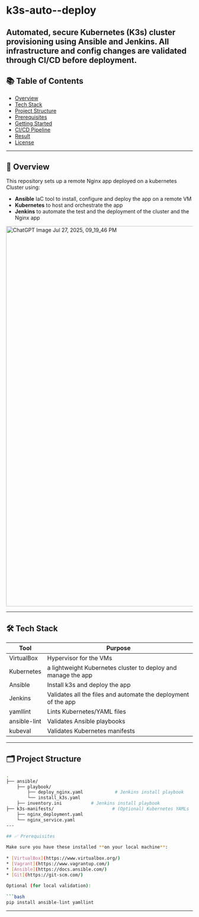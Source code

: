 # k3s-auto--deploy
Automated, secure Kubernetes (K3s) cluster provisioning using Ansible and Jenkins. All infrastructure and config changes are validated through CI/CD before deployment.
---
 
## 📚 Table of Contents
 
* [Overview](#overview)
* [Tech Stack](#tech-stack)
* [Project Structure](#project-structure)
* [Prerequisites](#prerequisites)
* [Getting Started](#getting-started)
* [CI/CD Pipeline](#cicd-pipeline)
* [Result](#result)
* [License](#license)
 
---
## 🧩 Overview
 
This repository sets up a remote Nginx app deployed on a kubernetes Cluster using:
 
* **Ansible** IaC tool to install, configure and deploy the app on a remote VM
* **Kubernetes** to host and orchestrate the app
* **Jenkins** to automate the test and the deployment of the cluster and the Nginx app
<img width="1024" height="1024" alt="ChatGPT Image Jul 27, 2025, 09_19_46 PM" src="https://github.com/user-attachments/assets/4961c663-2bb5-4a26-8c40-806f3a49419a" />

---
## 🛠 Tech Stack
 
| Tool           | Purpose                                                                   |
| -------------- | --------------------------------------------------------------------------|
| VirtualBox     | Hypervisor for the VMs                                                    |
| Kubernetes     | a lightweight Kubernetes cluster to deploy and manage the app             |
| Ansible        | Install k3s and deploy the app                                            |
| Jenkins        | Validates all the files and automate the deployment of the app            |
| yamllint       | Lints Kubernetes/YAML files                                               |
| ansible-lint   | Validates Ansible playbooks                                               |
| kubeval        | Validates Kubernetes manifests                                            |

---
## 🗂 Project Structure
 
```bash
.
├── ansible/
    ├── playbook/
        ├── deploy_nginx.yaml            # Jenkins install playbook
        └── install_k3s.yaml
    ├── inventory.ini           # Jenkins install playbook
├── k3s-manifests/                      # (Optional) Kubernetes YAMLs
    ├── nginx_deployment.yaml
    └── nginx_service.yaml
---

## ✅ Prerequisites
 
Make sure you have these installed **on your local machine**:
 
* [VirtualBox](https://www.virtualbox.org/)
* [Vagrant](https://www.vagrantup.com/)
* [Ansible](https://docs.ansible.com/)
* [Git](https://git-scm.com/)
 
Optional (for local validation):
 
```bash
pip install ansible-lint yamllint
```
 
---